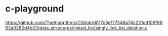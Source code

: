 # c-playground

<https://github.com/TheAlgorithms/C/blob/d017c3ef77548a74c221cd109f9662a0282d4b23/data_structures/linked_list/singly_link_list_deletion.c>
